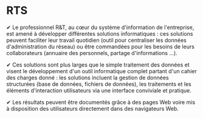 # RTS

✔ Le professionnel R&T, au cœur du système d'information de
l'entreprise, est amené à développer différentes solutions informatiques :
ces solutions peuvent faciliter leur travail quotidien (outil pour
centraliser les données d'administration du réseau) ou être commandées
pour les besoins de leurs collaborateurs (annuaire des personnels,
partage d'informations ...).

✔ Ces solutions sont plus larges que le simple traitement des données et
visent le développement d'un outil informatique complet partant d'un
cahier des charges donné : les solutions incluent la gestion de données
structurées (base de données, fichiers de données), les traitements et les
éléments d'interaction utilisateurs via une interface conviviale et
pratique.

✔ Les résultats peuvent être documentés grâce à des pages Web voire mis
à disposition des utilisateurs directement dans des navigateurs Web.
